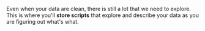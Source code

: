 Even when your data are clean, there is still a lot that we need to explore.  
This is where you'll **store scripts** that explore and describe your data as you are figuring out what's what.
